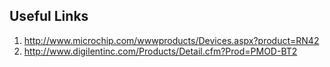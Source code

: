 

Useful Links
--------------

1. http://www.microchip.com/wwwproducts/Devices.aspx?product=RN42
2. http://www.digilentinc.com/Products/Detail.cfm?Prod=PMOD-BT2